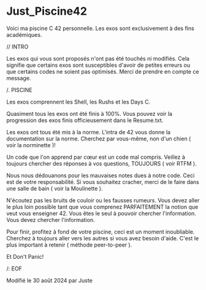 # Just_Piscine42
Voici ma piscine C 42 personnelle. Les exos sont exclusivement à des fins académiques.


//  INTRO

Les exos qui vous sont proposés n'ont pas été touchés ni modifiés. Cela signifie que certains exos sont susceptibles d'avoir de petites erreurs ou que certains codes ne soient pas optimisés. Merci de prendre en compte ce message.


/.  PISCINE

Les exos comprennent les Shell, les Rushs et les Days C.

Quasiment tous les exos ont été finis à 100%. Vous pouvez voir la progression des exos finis officieusement dans le Resume.txt.

Les exos ont tous été mis à la norme. L'intra de 42 vous donne la documentation sur la norme. Cherchez par vous-même, non d'un chien  ( voir la norminette )!

Un code que l'on apprend par cœur est un code mal compris. Veillez à toujours chercher des réponses à vos questions, TOUJOURS  ( voir RTFM ).

Nous nous dédouanons pour les mauvaises notes dues à notre code. Ceci est de votre responsabilité. Si vous souhaitez cracher, merci de le faire dans une salle de bain  ( voir la Moulinette ).

N'écoutez pas les bruits de couloir ou les fausses rumeurs. Vous devez aller le plus loin possible tant que vous comprenez PARFAITEMENT la notion que veut vous enseigner 42. Vous êtes le seul à pouvoir chercher l'information. Vous devez chercher l'information.

Pour finir, profitez à fond de votre piscine, ceci est un moment inoubliable. Cherchez à toujours aller vers les autres si vous avez besoin d'aide. C'est le plus important à retenir  ( méthode peer-to-peer ).

Et Don't Panic!


/:  EOF

Modifié le 30 août 2024 par Juste
